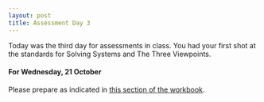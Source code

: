 ```yaml
---
layout: post
title: Assessment Day 3
---
```


Today was the third day for assessments in class. You had your first shot at
the standards for Solving Systems and The Three Viewpoints.

#### For Wednesday, 21 October

Please prepare as indicated in [this section of the workbook][wkbk].

[wkbk]: http://theronhitchman.github.io/linear-algebra/course-materials/workbook/basis.html
